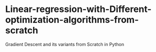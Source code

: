 # Linear-regression-with-Different-optimization-algorithms-from-scratch
Gradient Descent and its variants from Scratch in Python
